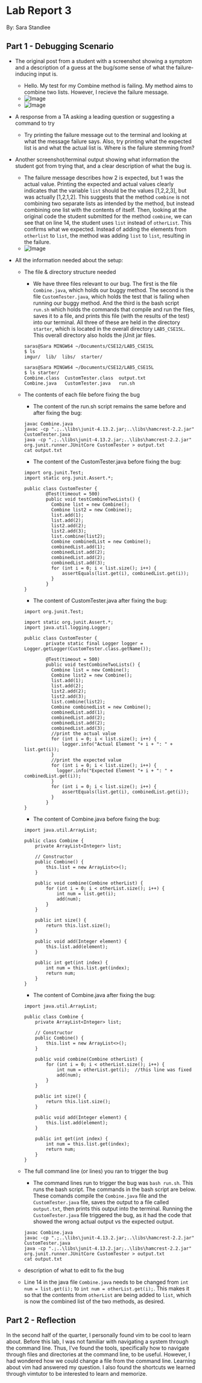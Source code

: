 # Lab Report 3
By: Sara Standlee
## Part 1 - Debugging Scenario
* The original post from a student with a screenshot showing a symptom and a description of a guess at the bug/some sense of what the failure-inducing input is.
   * Hello. My test for my Combine method is failing. My method aims to combine two lists. However, I recieve the failure message. 
   * ![Image](Lab5CombineMethodScreenshot.png)
   * ![Image](Failures.png)


* A response from a TA asking a leading question or suggesting a command to try
  * Try printing the failure message out to the terminal and looking at what the message failure says. Also, try printing what the expected list is and what the actual list is. Where is the failure stemming from?

* Another screenshot/terminal output showing what information the student got from trying that, and a clear description of what the bug is.
   * The failure message describes how 2 is expected, but 1 was the actual value. Printing the expected and actual values clearly indicates that the variable `list` should be the values [1,2,2,3], but was actually [1,2,1,2]. This suggests that the method `combine` is not combining two separate lists as intended by the method, but instead combining one list with the contents of itself. Then, looking at the original code the student submitted for the method `combine`, we can see that on line 14, the student uses `list` instead of `otherList`. This confirms what we expected. Instead of adding the elements from `otherlist` to `list`, the method was adding `list` to `list`, resulting in the failure. 
   * ![Image](FurtherInfo.png)

* All the information needed about the setup:
  * The file & directory structure needed
    * We have three files relevant to our bug. The first is the file `Combine.java`, which holds our buggy method. The second is the file `CustomTester.java`, which holds the test that is failing when running our buggy method. And the third is the bash script `run.sh` which holds the commands that compile and run the files, saves it to a file, and prints this file (with the results of the test) into our terminal. All three of these are held in the directory `starter`, which is located in the overall directory `LAB5_CSE15L`. This overall directory also holds the jUnit jar files.
     ```
     saras@Sara MINGW64 ~/Documents/CSE12/LAB5_CSE15L
     $ ls
     imgur/  lib/  libs/  starter/
     
     saras@Sara MINGW64 ~/Documents/CSE12/LAB5_CSE15L
     $ ls starter/
     Combine.class  CustomTester.class  output.txt
     Combine.java   CustomTester.java   run.sh
     ```
  * The contents of each file before fixing the bug
     * The content of the run.sh script remains the same before and after fixing the bug:
    ```
    javac Combine.java
    javac -cp ".;..\libs\junit-4.13.2.jar;..\libs\hamcrest-2.2.jar" CustomTester.java
    java -cp ".;..\libs\junit-4.13.2.jar;..\libs\hamcrest-2.2.jar" org.junit.runner.JUnitCore CustomTester > output.txt
    cat output.txt
    ```
     * The content of the CustomTester.java before fixing the bug:
     ```
     import org.junit.Test;
     import static org.junit.Assert.*;
     
     public class CustomTester {
             @Test(timeout = 500)
             public void testCombineTwoLists() {
               Combine list = new Combine();
               Combine list2 = new Combine();
               list.add(1);
               list.add(2);
               list2.add(2);
               list2.add(3);
               list.combine(list2);
               Combine combinedList = new Combine();
               combinedList.add(1);
               combinedList.add(2);
               combinedList.add(2);
               combinedList.add(3);
               for (int i = 0; i < list.size(); i++) {
                   assertEquals(list.get(i), combinedList.get(i));
               }
             }      
     }
     ```
     * The content of CustomTester.java after fixing the bug:
     ```
     import org.junit.Test;
     
     import static org.junit.Assert.*;
     import java.util.logging.Logger;
     
     public class CustomTester {
             private static final Logger logger = Logger.getLogger(CustomTester.class.getName());
     
             @Test(timeout = 500)
             public void testCombineTwoLists() {
               Combine list = new Combine();
               Combine list2 = new Combine();
               list.add(1);
               list.add(2);
               list2.add(2);
               list2.add(3);
               list.combine(list2);
               Combine combinedList = new Combine();
               combinedList.add(1);
               combinedList.add(2);
               combinedList.add(2);
               combinedList.add(3);
               //print the actual value
               for (int i = 0; i < list.size(); i++) { 
                   logger.info("Actual Element "+ i + ": " + list.get(i));
               }
               //print the expected value
               for (int i = 0; i < list.size(); i++) {
                 logger.info("Expected Element "+ i + ": " + combinedList.get(i));
               } 
               for (int i = 0; i < list.size(); i++) {
                   assertEquals(list.get(i), combinedList.get(i));
               }
             }     
     }
     ```
     * The content of Combine.java before fixing the bug:
     ```      
     import java.util.ArrayList;
     
     public class Combine {
         private ArrayList<Integer> list;  
     
         // Constructor
         public Combine() {
             this.list = new ArrayList<>();
         }
     
         public void combine(Combine otherList) {
             for (int i = 0; i < otherList.size(); i++) {
                 int num = list.get(i);
                 add(num);
             }
         }
     
         public int size() {
             return this.list.size();
         }
     
         public void add(Integer element) {
             this.list.add(element);
         }
     
         public int get(int index) {
             int num = this.list.get(index);
             return num;
         }
     }
     ```
     * The content of Combine.java after fixing the bug:
     ```     
     import java.util.ArrayList;
     
     public class Combine {
         private ArrayList<Integer> list;  
     
         // Constructor
         public Combine() {
             this.list = new ArrayList<>();
         }
     
         public void combine(Combine otherList) {
             for (int i = 0; i < otherList.size(); i++) {
                 int num = otherList.get(i);  //this line was fixed
                 add(num);
             }
         }
     
         public int size() {
             return this.list.size();
         }
     
         public void add(Integer element) {
             this.list.add(element);
         }
     
         public int get(int index) {
             int num = this.list.get(index);
             return num;
         }
     }
     ```

  * The full command line (or lines) you ran to trigger the bug
    * The command lines run to trigger the bug was `bash run.sh`. This runs the bash script. The commands in the bash script are below. These comands compile the `Combine.java` file and the `CustomTester.java` file, saves the output to a file called `output.txt`, then prints this output into the terminal. Running the `CustomTester.java` file triggered the bug, as it had the code that showed the wrong actual output vs the expected output.
    ```
    javac Combine.java
    javac -cp ".;..\libs\junit-4.13.2.jar;..\libs\hamcrest-2.2.jar" CustomTester.java
    java -cp ".;..\libs\junit-4.13.2.jar;..\libs\hamcrest-2.2.jar" org.junit.runner.JUnitCore CustomTester > output.txt
    cat output.txt
    ```

  *  description of what to edit to fix the bug
   * Line 14 in the java file `Combine.java` needs to be changed from `int num = list.get(i);` to `int num = otherList.get(i);`. This makes it so that the contents from `otherList` are being added to `list`, which is now the combined list of the two methods, as desired. 




## Part 2 - Reflection
In the second half of the quarter, I personally found vim to be cool to learn about. Before this lab, I was not familiar with navigating a system through the command line. Thus, I've found the tools, specifically how to navigate through files and directories at the command line, to be useful. However, I had wondered how we could change a file from the command line. Learning about vim had answered my question. I also found the shortcuts we learned through vimtutor to be interested to learn and memorize. 
